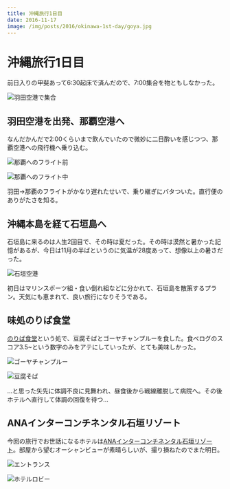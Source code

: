 ```yaml
---
title: 沖縄旅行1日目
date: 2016-11-17
image: /img/posts/2016/okinawa-1st-day/goya.jpg
---
```


# 沖縄旅行1日目

前日入りの甲斐あって6:30起床で済んだので、7:00集合を物ともしなかった。

![羽田空港で集合](/img/posts/2016/okinawa-1st-day/haneda.jpg)

## 羽田空港を出発、那覇空港へ

なんだかんだで2:00くらいまで飲んでいたので微妙に二日酔いを感じつつ、那覇空港への飛行機へ乗り込む。

![那覇へのフライト前](/img/posts/2016/okinawa-1st-day/before-flight.jpg)

![那覇へのフライト中](/img/posts/2016/okinawa-1st-day/haneda-naha.jpg)

羽田→那覇のフライトがかなり遅れたせいで、乗り継ぎにバタついた。直行便のありがたさを知る。

## 沖縄本島を経て石垣島へ

石垣島に来るのは人生2回目で、その時は夏だった。その時は漠然と暑かった記憶があるが、今日は11月の半ばというのに気温が28度あって、想像以上の暑さだった。

![石垣空港](/img/posts/2016/okinawa-1st-day/ishigaki.jpg)

初日はマリンスポーツ組・食い倒れ組などに分かれて、石垣島を散策するプラン。天気にも恵まれて、良い旅行になりそうである。

## 味処のりば食堂

[のりば食堂](https://tabelog.com/okinawa/A4705/A470501/47002285/)という処で、豆腐そばとゴーヤチャンプルーを食した。食べログのスコア3.5~という数字のみをアテにしていったが、とても美味しかった。

![ゴーヤチャンプルー](/img/posts/2016/okinawa-1st-day/goya.jpg)

![豆腐そば](/img/posts/2016/okinawa-1st-day/tofu-soba.jpg)

…と思った矢先に体調不良に見舞われ、昼食後から戦線離脱して病院へ。その後ホテルへ直行して体調の回復を待つ…

## ANAインターコンチネンタル石垣リゾート

今回の旅行でお世話になるホテルは[ANAインターコンチネンタル石垣リゾート](https://www.anaintercontinental-ishigaki.jp/)。部屋から望むオーシャンビューが素晴らしいが、撮り損ねたのでまた明日。

![エントランス](/img/posts/2016/okinawa-1st-day/entrance.jpg)

![ホテルロビー](/img/posts/2016/okinawa-1st-day/robby.jpg)
